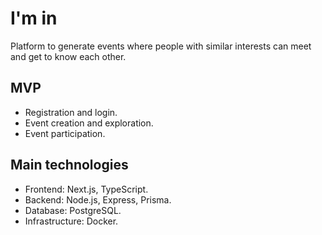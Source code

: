 # I'm in

Platform to generate events where people with similar interests can meet and get to know each other.

## MVP

- Registration and login.
- Event creation and exploration.
- Event participation.

## Main technologies

- Frontend: Next.js, TypeScript.
- Backend: Node.js, Express, Prisma.
- Database: PostgreSQL.
- Infrastructure: Docker.
